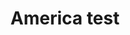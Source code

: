 ---
layout: "@layouts/ArticleLayout.astro"
title: America test
description: How a description would look like if added
image: /images/my-third-article/upcoming.jpg
---